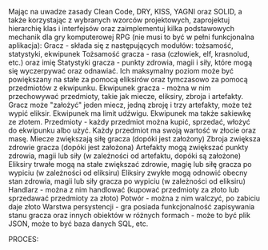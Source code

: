 Mając na uwadze zasady Clean Code, DRY, KISS, YAGNI oraz SOLID, a także korzystając z wybranych wzorców projektowych, zaprojektuj hierarchię klas i interfejsów oraz zaimplementuj kilka podstawowych mechanik dla gry komputerowej RPG (nie musi to być w pełni funkcjonalna aplikacja):
Gracz - składa się z następujących modułów: tożsamość, statystyki, ekwipunek
Tożsamość gracza - rasa (człowiek, elf, krasnolud, etc.) oraz imię
Statystyki gracza - punkty zdrowia, magii i siły, które mogą się wyczerpywać oraz odnawiać. Ich maksymalny poziom może być powiększany na stałe za pomocą eliksirów oraz tymczasowo za pomocą przedmiotów z ekwipunku.
Ekwipunek gracza - można w nim przechowywać przedmioty, takie jak miecze, eliksiry, zbroja i artefakty. Gracz może "założyć" jeden miecz, jedną zbroję i trzy artefakty, może też wypić eliksir. Ekwipunek ma limit udźwigu. Ekwipunek ma także sakiewkę ze złotem.
Przedmioty - każdy przedmiot można kupić, sprzedać, włożyć do ekwipunku albo użyć. Każdy przedmiot ma swoją wartość w złocie oraz masę.
Miecze zwiększają siłę gracza (dopóki jest założony)
Zbroja zwiększa zdrowie gracza (dopóki jest założona)
Artefakty mogą zwiększać punkty zdrowia, magii lub siły (w zależności od artefaktu, dopóki są założone)
Eliksiry trwałe mogą na stałe zwiększać zdrowie, magię lub siłę gracza po wypiciu (w zależności od eliksiru)
Eliksiry zwykłe mogą odnowić obecny stan zdrowia, magii lub siły gracza po wypiciu (w zależności od eliksiru)
Handlarz - można z nim handlować (kupować przedmioty za złoto lub sprzedawać przedmioty za złoto)
Potwór - można z nim walczyć, po zabiciu daje złoto
Warstwa persystencji - gra posiada funkcjonalność zapisywania stanu gracza oraz innych obiektów w różnych formach - może to być plik JSON, może to być baza danych SQL, etc.

PROCES: